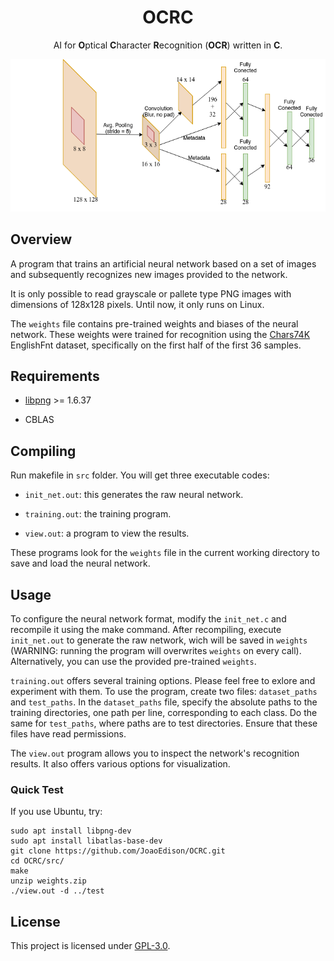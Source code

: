 <div align="center">

<h1>OCRC</h1>

AI for <b>O</b>ptical <b>C</b>haracter <b>R</b>ecognition (<b>OCR</b>) written in <b>C</b>.

<img src="https://github.com/JoaoEdison/ocrc/blob/main/architecture.png">

</div>

## Overview

A program that trains an artificial neural network based on a set of images and subsequently recognizes new images provided to the network.

It is only possible to read grayscale or pallete type PNG images with dimensions of 128x128 pixels. Until now, it only runs on Linux.

The `weights` file contains pre-trained weights and biases of the neural network. These weights were trained for recognition using the [Chars74K](http://www.ee.surrey.ac.uk/CVSSP/demos/chars74k/) EnglishFnt dataset, specifically on the first half of the first 36 samples.

## Requirements

* [libpng](http://www.libpng.org) >= 1.6.37

* CBLAS

## Compiling

Run makefile in `src` folder. You will get three executable codes:

* `init_net.out`: this generates the raw neural network.

* `training.out`: the training program.

* `view.out`: a program to view the results.

These programs look for the `weights` file in the current working directory to save and load the neural network.

## Usage

To configure the neural network format, modify the `init_net.c` and recompile it using the make command. After recompiling, execute `init_net.out` to generate the raw network, wich will be saved in `weights` (WARNING: running the program will overwrites `weights` on every call). Alternatively, you can use the provided pre-trained `weights`.

`training.out` offers several training options. Please feel free to exlore and experiment with them. To use the program, create two files: `dataset_paths` and `test_paths`. In the `dataset_paths` file, specify the absolute paths to the training directories, one path per line, corresponding to each class. Do the same for `test_paths`, where paths are to test directories. Ensure that these files have read permissions.

The `view.out` program allows you to inspect the network's recognition results. It also offers various options for visualization.

### Quick Test

If you use Ubuntu, try:

```console
sudo apt install libpng-dev
sudo apt install libatlas-base-dev
git clone https://github.com/JoaoEdison/OCRC.git
cd OCRC/src/
make
unzip weights.zip
./view.out -d ../test
```

## License

This project is licensed under [GPL-3.0](https://raw.githubusercontent.com/Illumina/licenses/master/gpl-3.0.txt). 
